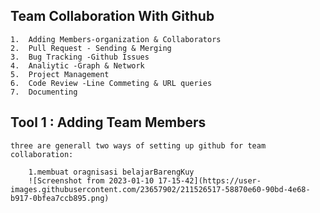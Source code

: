 ## Team Collaboration With Github

    1.  Adding Members-organization & Collaborators
    2.  Pull Request - Sending & Merging
    3.  Bug Tracking -Github Issues
    4.  Analiytic -Graph & Network
    5.  Project Management
    6.  Code Review -Line Commeting & URL queries
    7.  Documenting

## Tool 1 : Adding Team Members

    three are generall two ways of setting up github for team collaboration:

        1.membuat oragnisasi belajarBarengKuy
        ![Screenshot from 2023-01-10 17-15-42](https://user-images.githubusercontent.com/23657902/211526517-58870e60-90bd-4e68-b917-0bfea7ccb895.png)

